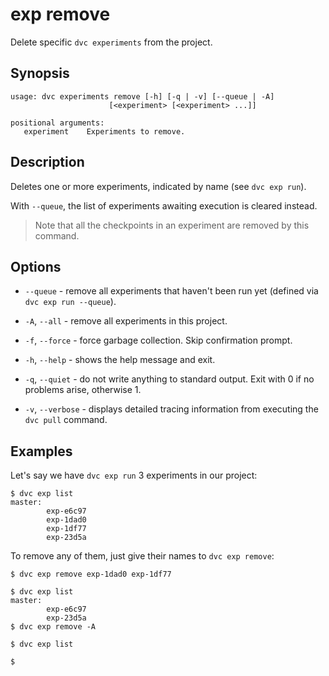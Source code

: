 # exp remove

Delete specific `dvc experiments` from the <abbr>project</abbr>.

## Synopsis

```usage
usage: dvc experiments remove [-h] [-q | -v] [--queue | -A]
                      [<experiment> [<experiment> ...]]

positional arguments:
   experiment    Experiments to remove.
```

## Description

Deletes one or more experiments, indicated by name (see `dvc exp run`).

With `--queue`, the list of experiments awaiting execution is cleared instead.

> Note that all the checkpoints in an experiment are removed by this command.

## Options

- `--queue` - remove all experiments that haven't been run yet (defined via
  `dvc exp run --queue`).

- `-A`, `--all` - remove all experiments in this project.

- `-f`, `--force` - force garbage collection. Skip confirmation prompt.

- `-h`, `--help` - shows the help message and exit.

- `-q`, `--quiet` - do not write anything to standard output. Exit with 0 if no
  problems arise, otherwise 1.

- `-v`, `--verbose` - displays detailed tracing information from executing the
  `dvc pull` command.

## Examples

Let's say we have `dvc exp run` 3 experiments in our project:

```dvc
$ dvc exp list
master:
        exp-e6c97
        exp-1dad0
        exp-1df77
        exp-23d5a
```

To remove any of them, just give their names to `dvc exp remove`:

```dvc
$ dvc exp remove exp-1dad0 exp-1df77

$ dvc exp list
master:
        exp-e6c97
        exp-23d5a
$ dvc exp remove -A

$ dvc exp list

$
```
